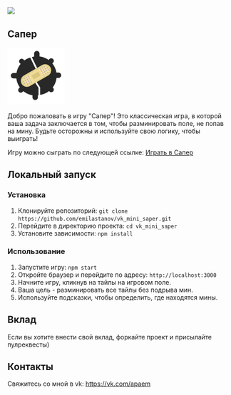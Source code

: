 [<img width="134" src="https://vk.com/images/apps/mini_apps/vk_mini_apps_logo.svg">](https://vk.com/services)

## Сапер

<img alt="Сапер" height="128" src="saper.png" width="128"/>

Добро пожаловать в игру "Сапер"! Это классическая игра, в которой ваша задача заключается в том, чтобы разминировать поле, не попав на мину. Будьте осторожны и используйте свою логику, чтобы выиграть!

Игру можно сыграть по следующей ссылке: [Играть в Сапер](https://vk.com/apsaper)

## Локальный запуск
### Установка

1. Клонируйте репозиторий: `git clone https://github.com/emilastanov/vk_mini_saper.git`
2. Перейдите в директорию проекта: `cd vk_mini_saper`
3. Установите зависимости: `npm install`

### Использование

1. Запустите игру: `npm start`
2. Откройте браузер и перейдите по адресу: `http://localhost:3000`
3. Начните игру, кликнув на тайлы на игровом поле.
4. Ваша цель - разминировать все тайлы без подрыва мин.
5. Используйте подсказки, чтобы определить, где находятся мины.

## Вклад

Если вы хотите внести свой вклад, форкайте проект и присылайте пулреквесты)


## Контакты

Свяжитесь со мной в vk: https://vk.com/apaem


